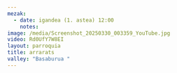 ```yaml
---
mezak:
  - date: igandea (1. astea) 12:00
    notes:
image: /media/Screenshot_20250330_003359_YouTube.jpg
video: Rd0UfY7W8EI
layout: parroquia
title: arrarats
valley: "Basaburua "
---
```

